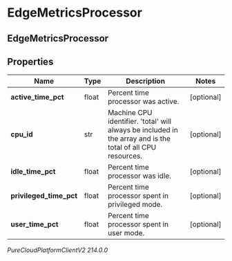 # EdgeMetricsProcessor

## EdgeMetricsProcessor

## Properties

|Name | Type | Description | Notes|
|------------ | ------------- | ------------- | -------------|
| **active_time_pct** | float | Percent time processor was active. | [optional] |
| **cpu_id** | str | Machine CPU identifier. &#39;total&#39; will always be included in the array and is the total of all CPU resources. | [optional] |
| **idle_time_pct** | float | Percent time processor was idle. | [optional] |
| **privileged_time_pct** | float | Percent time processor spent in privileged mode. | [optional] |
| **user_time_pct** | float | Percent time processor spent in user mode. | [optional] |



_PureCloudPlatformClientV2 214.0.0_
